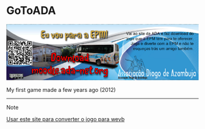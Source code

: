 # GoToADA
![](https://github.com/jmartsdesign/GoToADA/blob/899567be9ca12e053347bd69a1f25fa228eca886/public/cabecalho.png)

My first game made a few years ago (2012)

----

> [!NOTE]
> [Usar este site para converter o jogo para wevb](https://js-dos.com/dos-api.html)
